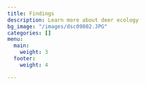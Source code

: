 ```yaml
---
title: Findings
description: Learn more about deer ecology
bg_image: "/images/dsc09802.JPG"
categories: []
menu:
  main:
    weight: 3
  footer:
    weight: 4

---
```


